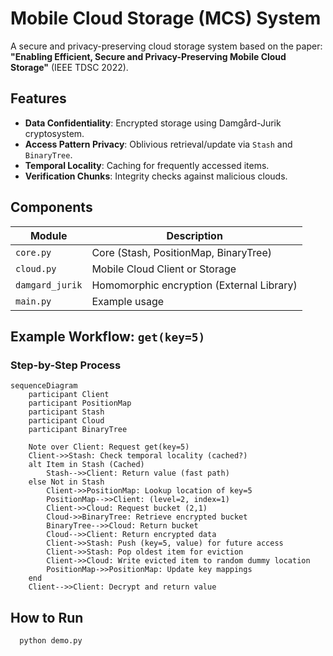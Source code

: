 # Mobile Cloud Storage (MCS) System

A secure and privacy-preserving cloud storage system based on the paper:  
**"Enabling Efficient, Secure and Privacy-Preserving Mobile Cloud Storage"** (IEEE TDSC 2022).

## Features
- **Data Confidentiality**: Encrypted storage using Damgård-Jurik cryptosystem.
- **Access Pattern Privacy**: Oblivious retrieval/update via `Stash` and `BinaryTree`.
- **Temporal Locality**: Caching for frequently accessed items.
- **Verification Chunks**: Integrity checks against malicious clouds.

## Components
| Module          | Description                               |
|-----------------|-------------------------------------------|
| `core.py`       | Core (Stash, PositionMap, BinaryTree)     |
| `cloud.py`      | Mobile Cloud Client or Storage            |
| `damgard_jurik` | Homomorphic encryption (External Library) |
| `main.py`       | Example usage                             |

## Example Workflow: `get(key=5)`

### Step-by-Step Process

```mermaid
sequenceDiagram
    participant Client
    participant PositionMap
    participant Stash
    participant Cloud
    participant BinaryTree

    Note over Client: Request get(key=5)
    Client->>Stash: Check temporal locality (cached?)
    alt Item in Stash (Cached)
        Stash-->>Client: Return value (fast path)
    else Not in Stash
        Client->>PositionMap: Lookup location of key=5
        PositionMap-->>Client: (level=2, index=1)
        Client->>Cloud: Request bucket (2,1)
        Cloud->>BinaryTree: Retrieve encrypted bucket
        BinaryTree-->>Cloud: Return bucket
        Cloud-->>Client: Return encrypted data
        Client->>Stash: Push (key=5, value) for future access
        Client->>Stash: Pop oldest item for eviction
        Client->>Cloud: Write evicted item to random dummy location
        PositionMap->>PositionMap: Update key mappings
    end
    Client-->>Client: Decrypt and return value

```
## How to Run
```bash
  python demo.py
```
